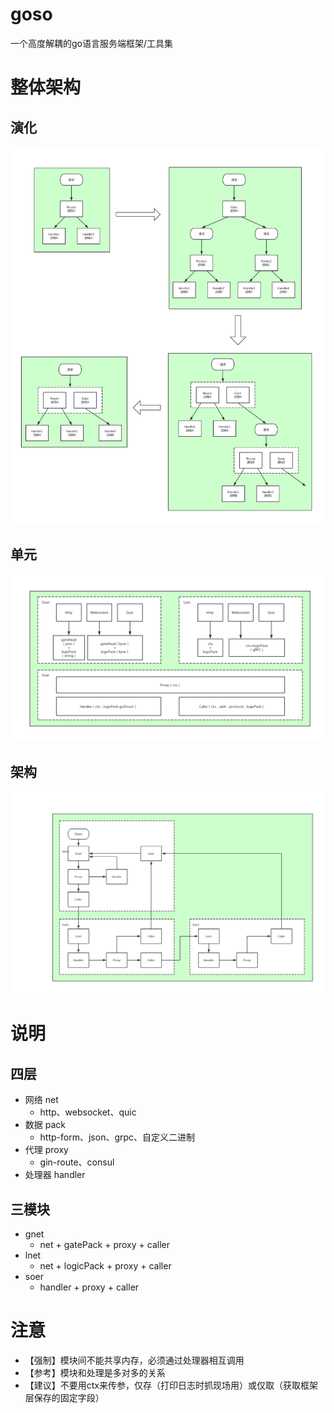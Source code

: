 # goso

一个高度解耦的go语言服务端框架/工具集

# 整体架构

## 演化
![](/docs/jpg/演化.jpg)

## 单元
![](/docs/jpg/单元.jpg)

## 架构
![](/docs/jpg/架构.jpg)

# 说明

## 四层
- 网络 net
    - http、websocket、quic
- 数据 pack
    - http-form、json、grpc、自定义二进制
- 代理 proxy
    - gin-route、consul
- 处理器 handler

## 三模块
- gnet 
    - net + gatePack + proxy + caller
- lnet 
    - net + logicPack + proxy + caller
- soer 
    - handler + proxy + caller

# 注意
- 【强制】模块间不能共享内存，必须通过处理器相互调用
- 【参考】模块和处理是多对多的关系
- 【建议】不要用ctx来传参，仅存（打印日志时抓现场用）或仅取（获取框架层保存的固定字段）

